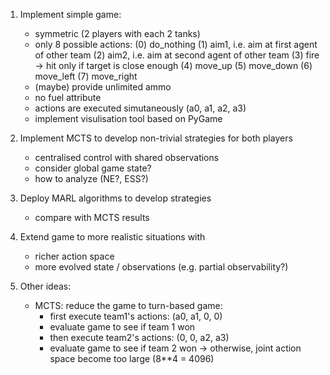 1. Implement simple game:
    * symmetric (2 players with each 2 tanks)
    * only 8 possible actions:
        (0) do_nothing
        (1) aim1, i.e. aim at first agent of other team
        (2) aim2, i.e. aim at second agent of other team
        (3) fire -> hit only if target is close enough
        (4) move_up
        (5) move_down
        (6) move_left
        (7) move_right
    * (maybe) provide unlimited ammo
    * no fuel attribute
    * actions are executed simutaneously (a0, a1, a2, a3)
    * implement visulisation tool based on PyGame
2. Implement MCTS to develop non-trivial strategies for both players
    * centralised control with shared observations
    * consider global game state?
    * how to analyze (NE?, ESS?)
3. Deploy MARL algorithms to develop strategies
    * compare with MCTS results
4. Extend game to more realistic situations with
    * richer action space
    * more evolved state / observations (e.g. partial observability?)

99. Other ideas:
    * MCTS: reduce the game to turn-based game:
        * first execute team1's actions: (a0, a1, 0, 0)
        * evaluate game to see if team 1 won
        * then execute team2's actions:  (0, 0, a2, a3)
        * evaluate game to see if team 2 won
    -> otherwise, joint action space become too large (8**4 = 4096)